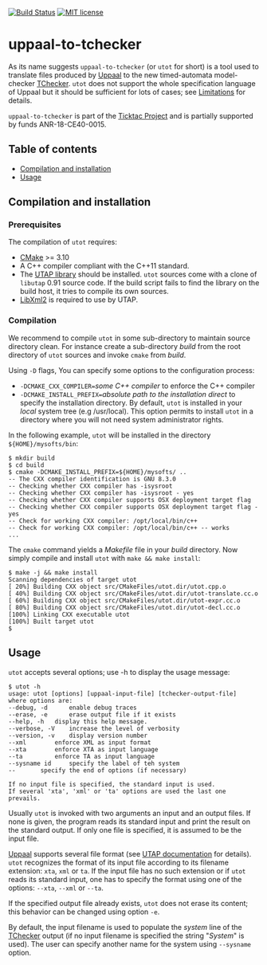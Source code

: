 [![Build Status](https://travis-ci.org/ticktac-project/uppaal-to-tchecker.svg?branch=travis-conf)](https://travis-ci.org/ticktac-project/uppaal-to-tchecker)
[![MIT license](https://img.shields.io/badge/License-MIT-blue.svg)](https://lbesson.mit-license.org/)

# uppaal-to-tchecker

As its name suggests `uppaal-to-tchecker` (or `utot` for short) is a tool used 
to translate files produced by [Uppaal] to the new timed-automata 
model-checker [TChecker]. `utot` does not support the whole specification 
language of Uppaal but it should be sufficient for lots of cases; see 
[Limitations](doc/limitations.md) for details. 


`uppaal-to-tchecker` is part of the [Ticktac Project](http://ticktac-project.github.io) and is partially supported by funds ANR-18-CE40-0015.

## Table of contents

* [Compilation and installation](#compilation-and-installation)
* [Usage](#usage)

## Compilation and installation

### Prerequisites

The compilation of `utot` requires:
* [CMake](https://cmake.org) >= 3.10 
* A C++ compiler compliant with the C++11 standard.
* The [UTAP library](http://people.cs.aau.dk/~adavid/utap/) should be installed. 
`utot` sources come with a clone of `libutap` 0.91 source code. If the build 
script fails to find the library on the build host, it tries to compile its own
sources.
* [LibXml2](http://xmlsoft.org/) is required to use by UTAP.

### Compilation

We recommend to compile `utot` in some sub-directory to maintain source 
directory clean. For instance create a sub-directory _build_ from the root
directory of `utot` sources and invoke `cmake` from _build_.

Using `-D` flags, You can specify some options to the configuration process:
* `-DCMAKE_CXX_COMPILER=`*some C++ compiler* to enforce the C++ compiler
* `-DCMAKE_INSTALL_PREFIX=`*absolute path to the installation direct* to specify
the installation directory. By default, `utot` is installed in your _local_ 
system tree (e.g /usr/local). This option permits to install `utot` in a 
directory where you will not need system administrator rights.

In the following example, `utot` will be installed in the directory 
`${HOME}/mysofts/bin`:

    $ mkdir build
    $ cd build  
    $ cmake -DCMAKE_INSTALL_PREFIX=${HOME}/mysofts/ ..
    -- The CXX compiler identification is GNU 8.3.0
    -- Checking whether CXX compiler has -isysroot
    -- Checking whether CXX compiler has -isysroot - yes
    -- Checking whether CXX compiler supports OSX deployment target flag
    -- Checking whether CXX compiler supports OSX deployment target flag - yes
    -- Check for working CXX compiler: /opt/local/bin/c++
    -- Check for working CXX compiler: /opt/local/bin/c++ -- works
    ...
    
The `cmake` command yields a *Makefile* file in your *build* directory. Now 
simply compile and install `utot` with `make && make install`:

    $ make -j && make install
    Scanning dependencies of target utot
    [ 20%] Building CXX object src/CMakeFiles/utot.dir/utot.cpp.o
    [ 40%] Building CXX object src/CMakeFiles/utot.dir/utot-translate.cc.o
    [ 60%] Building CXX object src/CMakeFiles/utot.dir/utot-expr.cc.o
    [ 80%] Building CXX object src/CMakeFiles/utot.dir/utot-decl.cc.o
    [100%] Linking CXX executable utot
    [100%] Built target utot
    $

## Usage

`utot` accepts several options; use -h to display the usage message:

    $ utot -h
    usage: utot [options] [uppaal-input-file] [tchecker-output-file]
    where options are: 
    --debug, -d 	 enable debug traces
    --erase, -e 	 erase output file if it exists
    --help, -h 	 display this help message.
    --verbose, -V 	 increase the level of verbosity
    --version, -v 	 display version number
    --xml 		 enforce XML as input format
    --xta 		 enforce XTA as input language
    --ta 		 enforce TA as input language
    --sysname id 	 specify the label of teh system
    -- 		 specify the end of options (if necessary)
    
    If no input file is specified, the standard input is used.
    If several 'xta', 'xml' or 'ta' options are used the last one prevails.
    
Usually `utot` is invoked with two arguments an input and an output files. If 
none is given, the program reads its standard input and print the result on the 
standard output. If only one file is specified, it is assumed to be the input
file. 

[Uppaal] supports several file format (see 
[UTAP documentation](http://people.cs.aau.dk/%7Eadavid/utap/syntax.html) for 
details). `utot` recognizes the format of its input file according to its 
filename extension: `xta`, `xml` or `ta`. If the input file has no such 
extension or if `utot` reads its standard input, one has to specify the format 
using one of the options: `--xta`, `--xml` or `--ta`.

If the specified output file already exists, `utot` does not erase its content;
this behavior can be changed using option `-e`.

By default, the input filename is used to populate the _system_ line of the 
[TChecker] output (if no input filename is specified the string "_System_" is 
used). The user can specify another name for the system using `--sysname` 
option.

[Uppaal]: http://www.uppaal.org "Uppaal"
[TChecker]: http://github.com/ticktac-project/tchecker "TChecker"